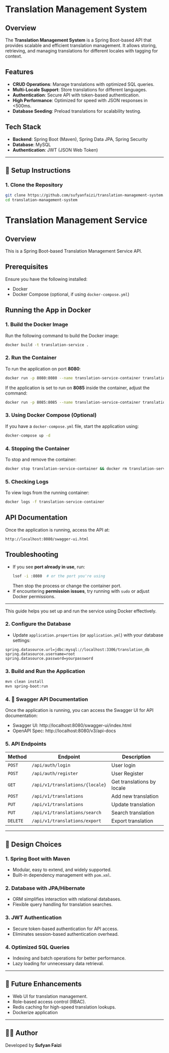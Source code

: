 # Translation Management System

## Overview
The **Translation Management System** is a Spring Boot-based API that provides scalable and efficient translation management. It allows storing, retrieving, and managing translations for different locales with tagging for context. 

## Features
- **CRUD Operations**: Manage translations with optimized SQL queries.
- **Multi-Locale Support**: Store translations for different languages.
- **Authentication**: Secure API with token-based authentication.
- **High Performance**: Optimized for speed with JSON responses in <500ms.
- **Database Seeding**: Preload translations for scalability testing.

## Tech Stack
- **Backend**: Spring Boot (Maven), Spring Data JPA, Spring Security
- **Database**: MySQL
- **Authentication**: JWT (JSON Web Token)

---

## 🚀 Setup Instructions

### **1. Clone the Repository**
```sh
git clone https://github.com/sufyanfaizi/translation-management-system.git
cd translation-management-system
```
# Translation Management Service

## Overview

This is a Spring Boot-based Translation Management Service API.

## Prerequisites

Ensure you have the following installed:

- Docker
- Docker Compose (optional, if using `docker-compose.yml`)

## Running the App in Docker

### 1. Build the Docker Image

Run the following command to build the Docker image:

```sh
docker build -t translation-service .
```

### 2. Run the Container

To run the application on port **8080**:

```sh
docker run -p 8080:8080 --name translation-service-container translation-service
```

If the application is set to run on **8085** inside the container, adjust the command:

```sh
docker run -p 8085:8085 --name translation-service-container translation-service
```

### 3. Using Docker Compose (Optional)

If you have a `docker-compose.yml` file, start the application using:

```sh
docker-compose up -d
```

### 4. Stopping the Container

To stop and remove the container:

```sh
docker stop translation-service-container && docker rm translation-service-container
```

### 5. Checking Logs

To view logs from the running container:

```sh
docker logs -f translation-service-container
```

## API Documentation

Once the application is running, access the API at:

```
http://localhost:8080/swagger-ui.html
```

## Troubleshooting

- If you see **port already in use**, run:
  ```sh
  lsof -i :8080  # or the port you're using
  ```
  Then stop the process or change the container port.
- If encountering **permission issues**, try running with `sudo` or adjust Docker permissions.

---

This guide helps you set up and run the service using Docker effectively.


### **2. Configure the Database**
- Update `application.properties` (or `application.yml`) with your database settings:
```properties
spring.datasource.url=jdbc:mysql://localhost:3306/translation_db
spring.datasource.username=root
spring.datasource.password=yourpassword
```

### **3. Build and Run the Application**
```sh
mvn clean install
mvn spring-boot:run
```

### **4. 🚀 Swagger API Documentation**
Once the application is running, you can access the Swagger UI for API documentation:

- Swagger UI: http://localhost:8080/swagger-ui/index.html
- OpenAPI Spec: http://localhost:8080/v3/api-docs

### **5. API Endpoints**
| Method | Endpoint | Description |
|--------|----------|-------------|
| `POST` | `/api/auth/login` | User login |
| `POST` | `/api/auth/register` | User Register |
| `GET` | `/api/v1/translations/{locale}` | Get translations by locale |
| `POST` | `/api/v1/translations` | Add new translation |
| `PUT` | `/api/v1/translations` | Update translation |
| `PUT` | `/api/v1/translations/search` | Search translation |
| `DELETE` | `/api/v1/translations/export` | Export translation |

---

## 🎯 Design Choices

### **1. Spring Boot with Maven**
- Modular, easy to extend, and widely supported.
- Built-in dependency management with `pom.xml`.

### **2. Database with JPA/Hibernate**
- ORM simplifies interaction with relational databases.
- Flexible query handling for translation searches.

### **3. JWT Authentication**
- Secure token-based authentication for API access.
- Eliminates session-based authentication overhead.

### **4. Optimized SQL Queries**
- Indexing and batch operations for better performance.
- Lazy loading for unnecessary data retrieval.

---

## 📌 Future Enhancements
- Web UI for translation management.
- Role-based access control (RBAC).
- Redis caching for high-speed translation lookups.
- Dockerize application


---

## 👨‍💻 Author
Developed by **Sufyan Faizi**  
